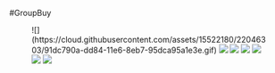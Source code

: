 #GroupBuy
<figure class="half">
![](https://cloud.githubusercontent.com/assets/15522180/22046303/91dc790a-dd84-11e6-8eb7-95dca95a1e3e.gif)
    <a href="https://cloud.githubusercontent.com/assets/15522180/22045502/82dfbe1c-dd7f-11e6-82f0-a2d2e801d587.png"><img src="https://cloud.githubusercontent.com/assets/15522180/22045502/82dfbe1c-dd7f-11e6-82f0-a2d2e801d587.png"></a>
    <a href="https://cloud.githubusercontent.com/assets/15522180/22045513/9695c0dc-dd7f-11e6-9558-dec716aa76a6.png"><img src="https://cloud.githubusercontent.com/assets/15522180/22045513/9695c0dc-dd7f-11e6-9558-dec716aa76a6.png"></a>
    <a href="https://cloud.githubusercontent.com/assets/15522180/22045514/9978c0e2-dd7f-11e6-82c3-3249d35ced0c.png"><img src="https://cloud.githubusercontent.com/assets/15522180/22045514/9978c0e2-dd7f-11e6-82c3-3249d35ced0c.png"></a>
    <a href="https://cloud.githubusercontent.com/assets/15522180/22045743/fdc863ee-dd80-11e6-9f02-6d0d7372cc17.png"><img src="https://cloud.githubusercontent.com/assets/15522180/22045743/fdc863ee-dd80-11e6-9f02-6d0d7372cc17.png"></a>
    <a href="https://cloud.githubusercontent.com/assets/15522180/22045751/0b355d52-dd81-11e6-96f0-1f6ff1412add.png"><img src="https://cloud.githubusercontent.com/assets/15522180/22045751/0b355d52-dd81-11e6-96f0-1f6ff1412add.png"></a>
    <a href="https://cloud.githubusercontent.com/assets/15522180/22045755/0d7d3ed6-dd81-11e6-9d5a-801efd942e05.png"><img src="https://cloud.githubusercontent.com/assets/15522180/22045755/0d7d3ed6-dd81-11e6-9d5a-801efd942e05.png"></a>
    
</figure>

